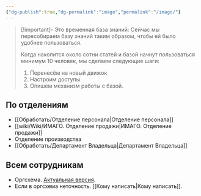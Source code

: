 ```yaml
---
{"dg-publish":true,"dg-permalink":"imago","permalink":"/imago/"}
---
```



> [!important]- Это временная база знаний:
> Сейчас мы пересобираем базу знаний таким образом, чтобы ей было удобнее пользоваться. 
> 
> Когда накопится около сотни статей и базой начнут пользоваться минимум 10 человек, мы сделаем следующие шаги: 
> 1. Перенесём на новый движок
> 2. Настроим доступы
> 3. Опишем механизм работы с базой.

## По отделениям
- [[Обработать/Отделение персонала\|Отделение персонала]]
- [[wiki/Wiki/ИМАГО. Отделение продажи\|ИМАГО. Отделение продажи]]
- Отделение производства
- [[Обработать/Департамент Владельца\|Департамент Владельца]]

## Всем сотрудникам
- Оргсхема. [Актуальная версия](https://drive.google.com/drive/folders/1jvzFFoHPm1rgtdqi0KXj82B2PZndO23-?usp=drive_link).
- Если в оргсхема неточность. [[Кому написать\|Кому написать]].